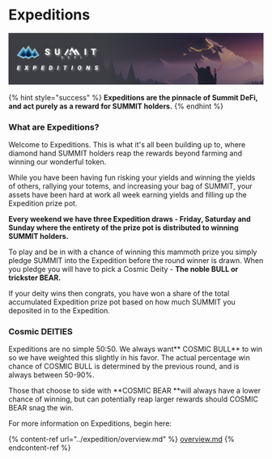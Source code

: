 # Expeditions

![](<../.gitbook/assets/Expeditions Overview Masthead.jpg>)

{% hint style="success" %}
**Expeditions are the pinnacle of Summit DeFi, and act purely as a reward for SUMMIT holders.**
{% endhint %}

### What are Expeditions?

Welcome to Expeditions. This is what it's all been building up to, where diamond hand SUMMIT holders reap the rewards beyond farming and winning our wonderful token.

While you have been having fun risking your yields and winning the yields of others, rallying your totems, and increasing your bag of SUMMIT, your assets have been hard at work all week earning yields and filling up the Expedition prize pot.

**Every weekend we have three Expedition draws - Friday, Saturday and Sunday where the entirety of the prize pot is distributed to winning SUMMIT holders.**

To play and be in with a chance of winning this mammoth prize you simply pledge SUMMIT into the Expedition before the round winner is drawn. When you pledge you will have to pick a Cosmic Deity - **The noble BULL or trickster BEAR.**

If your deity wins then congrats, you have won a share of the total accumulated Expedition prize pot based on how much SUMMIT you deposited in to the Expedition.

### Cosmic DEITIES

Expeditions are no simple 50:50. We always want\*\* COSMIC BULL\*\* to win so we have weighted this slightly in his favor. The actual percentage win chance of COSMIC BULL is determined by the previous round, and is always between 50-90%.

Those that choose to side with \*\*COSMIC BEAR \*\*will always have a lower chance of winning, but can potentially reap larger rewards should COSMIC BEAR snag the win.

For more information on Expeditions, begin here:

{% content-ref url="../expedition/overview.md" %}
[overview.md](../expedition/overview.md)
{% endcontent-ref %}
